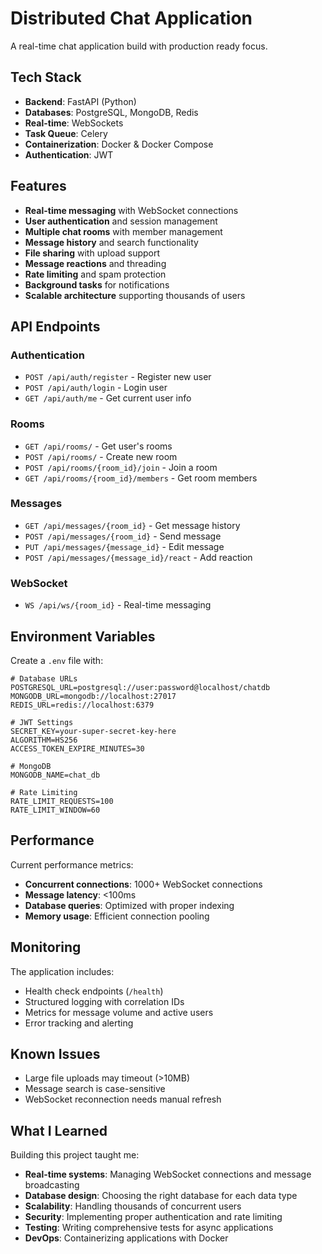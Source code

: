 #  Distributed Chat Application

A real-time chat application build with production ready focus.

##  Tech Stack

- **Backend**: FastAPI (Python)
- **Databases**: PostgreSQL, MongoDB, Redis
- **Real-time**: WebSockets
- **Task Queue**: Celery
- **Containerization**: Docker & Docker Compose
- **Authentication**: JWT

##  Features

- **Real-time messaging** with WebSocket connections
- **User authentication** and session management
- **Multiple chat rooms** with member management
- **Message history** and search functionality
- **File sharing** with upload support
- **Message reactions** and threading
- **Rate limiting** and spam protection
- **Background tasks** for notifications
- **Scalable architecture** supporting thousands of users




##  API Endpoints

### Authentication
- `POST /api/auth/register` - Register new user
- `POST /api/auth/login` - Login user
- `GET /api/auth/me` - Get current user info

### Rooms
- `GET /api/rooms/` - Get user's rooms
- `POST /api/rooms/` - Create new room
- `POST /api/rooms/{room_id}/join` - Join a room
- `GET /api/rooms/{room_id}/members` - Get room members

### Messages
- `GET /api/messages/{room_id}` - Get message history
- `POST /api/messages/{room_id}` - Send message
- `PUT /api/messages/{message_id}` - Edit message
- `POST /api/messages/{message_id}/react` - Add reaction

### WebSocket
- `WS /api/ws/{room_id}` - Real-time messaging



##  Environment Variables

Create a `.env` file with:

```env
# Database URLs
POSTGRESQL_URL=postgresql://user:password@localhost/chatdb
MONGODB_URL=mongodb://localhost:27017
REDIS_URL=redis://localhost:6379

# JWT Settings
SECRET_KEY=your-super-secret-key-here
ALGORITHM=HS256
ACCESS_TOKEN_EXPIRE_MINUTES=30

# MongoDB
MONGODB_NAME=chat_db

# Rate Limiting
RATE_LIMIT_REQUESTS=100
RATE_LIMIT_WINDOW=60
```

##  Performance

Current performance metrics:
- **Concurrent connections**: 1000+ WebSocket connections
- **Message latency**: <100ms
- **Database queries**: Optimized with proper indexing
- **Memory usage**: Efficient connection pooling



##  Monitoring

The application includes:
- Health check endpoints (`/health`)
- Structured logging with correlation IDs
- Metrics for message volume and active users
- Error tracking and alerting


##  Known Issues

- Large file uploads may timeout (>10MB)
- Message search is case-sensitive
- WebSocket reconnection needs manual refresh


##  What I Learned

Building this project taught me:
- **Real-time systems**: Managing WebSocket connections and message broadcasting
- **Database design**: Choosing the right database for each data type
- **Scalability**: Handling thousands of concurrent users
- **Security**: Implementing proper authentication and rate limiting
- **Testing**: Writing comprehensive tests for async applications
- **DevOps**: Containerizing applications with Docker

